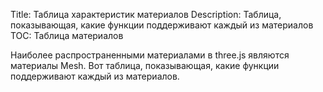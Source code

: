 Title: Таблица характеристик материалов
Description: Таблица, показывающая, какие функции поддерживают каждый из материалов
TOC: Таблица материалов

Наиболее распространенными материалами в three.js являются материалы 
Mesh. Вот таблица, показывающая, какие функции поддерживают каждый из материалов.

<div>
<div id="material-table" class="threejs_center"></div>
<script>
const materials = [
  { 
    name: 'MeshBasicMaterial',
    shortName: 'Basic',
    properties: [
      'alphaMap',
      'aoMap',
      'aoMapIntensity',
      'color',
      'combine',
      'envMap',
      'lightMap',
      'lightMapIntensity',
      'map',
      'reflectivity',
      'refactionRatio',
      'specularMap',
      'wireframe',
    ],
  },
  {
    name: 'MeshLambertMaterial',
    shortName: 'Lambert',
    properties: [
      'alphaMap',
      'aoMap',
      'aoMapIntensity',
      'color',
      'combine',
      'emissive',
      'emissiveMap',
      'emissiveIntensity',
      'envMap',
      'lightMap',
      'lightMapIntensity',
      'map',
      'reflectivity',
      'refactionRatio',
      'specularMap',
      'wireframe',
    ],
  },
  {
    name: 'MeshPhongMaterial',
    shortName: 'Phong',
    properties: [
      'alphaMap',
      'aoMap',
      'aoMapIntensity',
      'bumpMap',
      'bumpScale',
      'color',
      'combine',
      'displacementMap',
      'displacementScale',
      'displacementBias',
      'emissive',
      'emissiveMap',
      'emissiveIntensity',
      'envMap',
      'lightMap',
      'lightMapIntensity',
      'map',
      'normalMap',
      'normalMapType',
      'normalScale',
      'reflectivity',
      'refactionRatio',
      'shininess',
      'specular',
      'specularMap',
      'wireframe',
    ],
  },
  {
    name: 'MeshStandardMaterial',
    shortName: 'Standard',
    properties: [
      'alphaMap',
      'aoMap',
      'aoMapIntensity',
      'bumpMap',
      'bumpScale',
      'color',
      'displacementMap',
      'displacementScale',
      'displacementBias',
      'emissive',
      'emissiveMap',
      'emissiveIntensity',
      'envMap',
      'evnMapIntensity',
      'lightMap',
      'lightMapIntensity',
      'map',
      'metalness',
      'metalnessMap',
      'normalMap',
      'normalMapType',
      'normalScale',
      'refactionRatio',
      'roughness',
      'roughnessMap',
      'wireframe',
    ],
  },
  {
    name: 'MeshPhysicalMaterial',
    shortName: 'Physical',
    properties: [
      'alphaMap',
      'aoMap',
      'aoMapIntensity',
      'bumpMap',
      'bumpScale',
      'color',
      'displacementMap',
      'displacementScale',
      'displacementBias',
      'emissive',
      'emissiveMap',
      'emissiveIntensity',
      'envMap',
      'evnMapIntensity',
      'lightMap',
      'lightMapIntensity',
      'map',
      'metalness',
      'metalnessMap',
      'normalMap',
      'normalMapType',
      'normalScale',
      'refactionRatio',
      'roughness',
      'roughnessMap',
      'wireframe',
      'clearCoat',
      'clearCoatRoughness',
      'reflectivity',
    ],
  },
];

const allProperties = {};
materials.forEach((material) => {
  material.properties.forEach((property) => {
    allProperties[property] = true;
  });
});

function addElem(type, parent, content) {
  const elem = document.createElement(type);
  if (content) {
    elem.textContent = content;
  }
  if (parent) {
    parent.appendChild(elem);
  }
  return elem;
}

const table = document.createElement('table');
const thead = addElem('thead', table);
{
  addElem('td', thead);
  materials.forEach((material) => {
    const td = addElem('td', thead);
    const a = addElem('a', td, material.shortName);
    a.href = `https://threejs.org/docs/#api/materials/${material.name}`;
  });
}
Object.keys(allProperties).sort().forEach((property) => {
  const tr = addElem('tr', table);
  addElem('td', tr, property);
  materials.forEach((material) => {
    const hasProperty = material.properties.indexOf(property) >= 0;
    const td = addElem('td', tr);
    const a = addElem('a', td, hasProperty ? '•' : '');
    a.href = `https://threejs.org/docs/#api/materials/${material.name}.${property}`;
  });
});
document.querySelector('#material-table').appendChild(table);
</script>
<style>
#material-table {
  font-family: monospace;
  display: flex;
  justify-content: center;
}
#material-table tr:nth-child(even) {
    background: #def;
}
#material-table thead>td {
    vertical-align: bottom;
    padding: .5em;
}
#material-table thead>td>a {
    text-orientation: upright;
    writing-mode: vertical-lr;
    text-decoration: none;
    display: block;
    letter-spacing: -2px;
}
#material-table table {
    border-collapse: collapse;
    background: #cde;
}
#material-table td:nth-child(1) {
    text-align: right;
}
#material-table td {
    border: 1px solid black;
    padding: .1em .5em .1em .5em;
}
#material-table td {
  border: 1px solid black;
}
@media (max-width: 500px) {
  #material-table {
    font-size: small;
  }
  #material-table thead>td {
      vertical-align: bottom;
      padding: .5em 0 .5em 0;
  }
}
</style>
</div>

<!--
```
phong
  normalScale: 1,1 (0-1)
  reflectivity: 0.5 (0-1)
  refactionRatio: ???




  MeshStandardMaterial
  alphaMap: green channel
  aoMap  (needs UV map, red channel)
  aoMapIntensity: 1
  bumpMap
  bumpScale: 1
  color
  displacementMap
  displacementScale
  displacementBias
  emissive
  emissiveMap
  emissiveIntensity: 1
  envMap
  evnMapIntensity: 1
  lightMap (needs map)
  lightMapIntensity: 1
  map
  metalness: 0.5 (0-1)
  metalnessMap: (blue)
  normalMap
  normalMapType:  THREE.TangentSpaceNormalMap (default), and
                  THREE.ObjectSpaceNormalMap.
  normalScale: 1,1 (0-1)
  refactionRatio: ???
  roughness: 0.5 (0-1)
  roughnessMap: (green)
   wireframe
```
-->